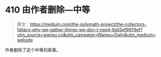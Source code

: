 # 410 由作者删除—中等

> 原文：<https://medium.com/the-polymath-project/the-collectors-fallacy-why-we-gather-things-we-don-t-need-9a55ef9979ef?utm_source=wanqu.co&utm_campaign=Wanqu+Daily&utm_medium=website>

作者删除了这个中等的故事。